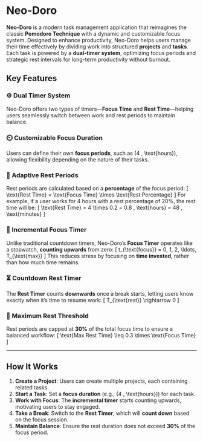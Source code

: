 ﻿# Neo-Doro

**Neo-Doro** is a modern task management application that reimagines the classic **Pomodoro Technique** with a dynamic and customizable focus system. Designed to enhance productivity, Neo-Doro helps users manage their time effectively by dividing work into structured **projects** and **tasks**. Each task is powered by a **dual-timer system**, optimizing focus periods and strategic rest intervals for long-term productivity without burnout.

## Key Features

### ⚙️ Dual Timer System
Neo-Doro offers two types of timers—**Focus Time** and **Rest Time**—helping users seamlessly switch between work and rest periods to maintain balance.

### ⏲️ Customizable Focus Duration
Users can define their own **focus periods**, such as \(4 \, \text{hours}\), allowing flexibility depending on the nature of their tasks.

### 🛌 Adaptive Rest Periods
Rest periods are calculated based on a **percentage** of the focus period:
\[
\text{Rest Time} = \text{Focus Time} \times \text{Rest Percentage}
\]
For example, if a user works for 4 hours with a rest percentage of 20%, the rest time will be:
\[
\text{Rest Time} = 4 \times 0.2 = 0.8 \, \text{hours} = 48 \, \text{minutes}
\]

### 🔄 Incremental Focus Timer
Unlike traditional countdown timers, Neo-Doro’s **Focus Timer** operates like a stopwatch, **counting upwards** from zero:
\[
t_{\text{focus}} = 0, 1, 2, \ldots, T_{\text{max}}
\]
This reduces stress by focusing on **time invested**, rather than how much time remains.

### ⏳ Countdown Rest Timer
The **Rest Timer** counts **downwards** once a break starts, letting users know exactly when it’s time to resume work:
\[
T_{\text{rest}} \rightarrow 0
\]

### 🚦 Maximum Rest Threshold
Rest periods are capped at **30%** of the total focus time to ensure a balanced workflow:
\[
\text{Max Rest Time} \leq 0.3 \times \text{Focus Time}
\]

---

## How It Works

1. **Create a Project**: Users can create multiple projects, each containing related tasks.
2. **Start a Task**: Set a **focus duration** (e.g., \(4 \, \text{hours}\)) for each task.
3. **Work with Focus**: The **incremental timer** starts counting upwards, motivating users to stay engaged.
4. **Take a Break**: Switch to the **Rest Timer**, which will **count down** based on the focus session.
5. **Maintain Balance**: Ensure the rest duration does not exceed **30%** of the focus period.

